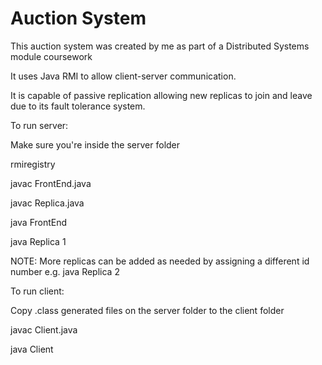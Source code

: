 # Auction System

This auction system was created by me as part of a Distributed Systems module coursework

It uses Java RMI to allow client-server communication. 

It is capable of passive replication allowing new replicas to join and leave due to its fault tolerance system.


To run server:

Make sure you're inside the server folder

rmiregistry

javac FrontEnd.java

javac Replica.java

java FrontEnd

java Replica 1

NOTE: More replicas can be added as needed by assigning a different id number e.g. java Replica 2


To run client:

Copy .class generated files on the server folder to the client folder

javac Client.java

java Client